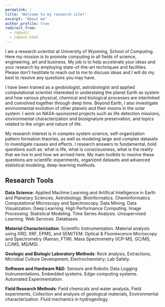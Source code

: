 ```yaml
---
permalink: /
title: "Welcome to my research site!"
excerpt: "About me"
author_profile: true
redirect_from: 
  - /about/
  - /about.html
---
```


I am a research scientist at University of Wyoming, School of Computing. Here my mission is to promote computing in all fields of science, engineering, art and business. My job is to help accelerate your ideas and your research by employing state-of-the-art techniques and facilities. Please don't hestitate to reach out to me to discuss ideas and I will do my best to resolve any questions you may have.

I have been trained as a geobiologist, astrobiologist and applied computational scientist interested in understaing the planet Earth as system and how various physical, chemical and biological processes are interlinked and coevolved together through deep time. Beyond Earth, I also investigate environmental evolution of other planets and their moons in the solar system. I work on NASA-sponsored projects such as life detection missions, environmental characterization and biosignature preservation, and topics related to the origin and nature of life.

My research interest is in complex system science, self-organization pattern formation theories, as well as modeling large and complex datasets to investigate causes and effects. I research answers to fundamental, bold questions such as: what is life, what is consciousness, what is the reality that we live in and how we arrived here. My main toolkits to resolve these questions are scientific experiments, organized datasets and advanced statistical modeling, deep-learning methods.

## Research Tools

**Data Science**: Applied Machine Learning and Artifical Intelligence in Earth and Planetary Sciences, Astrobiology. Bioinformatics. Cheminformatics. Computational Microscopy and Spectroscopy. Data Mining. Data Visualization. Deep Learning. High Performance Computing. Image Processing. Statistical Modeling. Time Series Analysis. Unsupervised Learning. Web Services. Databases.

**Material Characterization**: Scientific Instrumentation. Material analysis using XRD, XRF, EPMS, and SEM/TEM. Optical & Fluorescence Microscopy and Spectrometry (Raman, FTIR). Mass Spectrometry (ICP-MS, GC/MS, LC/MS, MS/MS).

**Geologic and Biologic Laboratory Methods**: Rock analysis, Extractions, Microbial Culture Development, Electrochemistry; Lab Safety.

**Software and Hardware R&D**: Sensors and Robotic Data Logging Instrumentations. Embedded systems. Edge-computing systems. Automated Experimentation.

**Field Research Methods**: Field chemicals and water analysis, Field experiments, Collection and analysis of geological materials, Environmental characterization. Fluid mechanics in hydrogeology.
